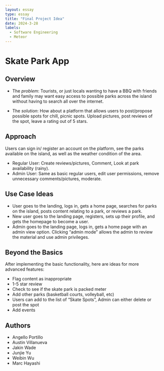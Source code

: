 ```yaml
---
layout: essay
type: essay
title: "Final Project Idea"
date: 2024-3-28
labels:
  - Software Engineering
  - Meteor
---
```

# Skate Park App

## Overview
* The *problem*: Tourists, or just locals wanting to have a BBQ with friends and family may want easy access to possible parks across the island without having to search all over the internet.

* The *solution*: How about a platform that allows users to post/propose possible spots for chill, picnic spots. Upload pictures, post reviews of the spot, leave a rating out of 5 stars.

## Approach

Users can sign in/ register an account on the platform, see the parks available on the island, as well as the weather condition of the area.
* Regular User: Create reviews/pictures, Comment, Look at park availability (rainy).
* Admin User: Same as basic regular users, edit user permissions, remove unnecessary comments/pictures, moderate.

## Use Case Ideas
* User goes to the landing, logs in, gets a home page, searches for parks on the island, posts content relating to a park, or reviews a park.
* New user goes to the landing page, registers, sets up their profile, and gets the homepage to become a user.
* Admin goes to the landing page, logs in, gets a home page with an admin view option. Clicking “admin mode” allows the admin to review the material and use admin privileges.

## Beyond the Basics

After implementing the basic functionality, here are ideas for more advanced features:

* Flag content as inappropriate
* 1-5 star review
* Check to see if the skate park is packed meter
* Add other parks (basketball courts, volleyball, etc)
* Users can add to the list of “Skate Spots”, Admin can either delete or post the spot
* Add events

## Authors
* Angello Portillo
* Austin Villanueva
* Jakin Wade
* Junjie Yu
* Weibin Wu
* Marc Hayashi
